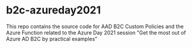 # b2c-azureday2021
This repo contains the source code for AAD B2C Custom Policies and the Azure Function related to the Azure Day 2021 session "Get the most out of Azure AD B2C by practical examples"
